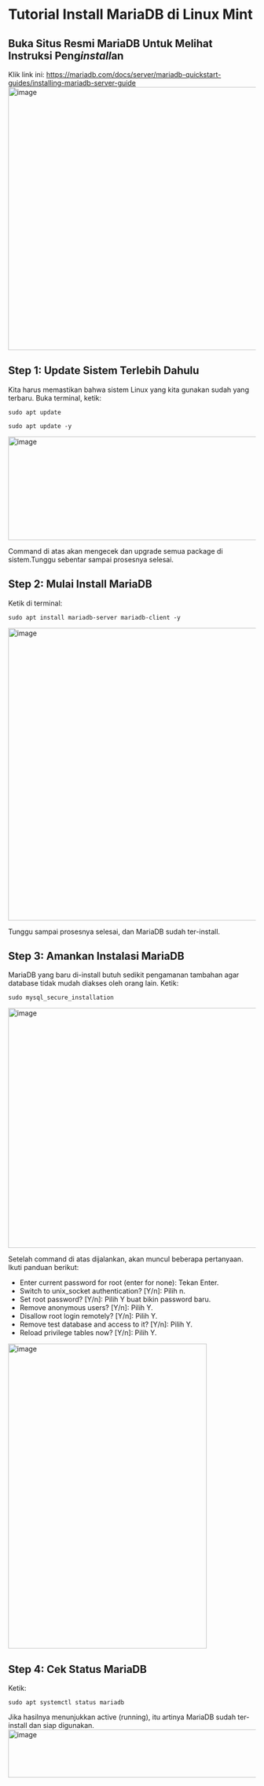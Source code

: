 # Tutorial Install MariaDB di Linux Mint 
## Buka Situs Resmi MariaDB Untuk Melihat Instruksi Peng*install*an
Klik link ini: https://mariadb.com/docs/server/mariadb-quickstart-guides/installing-mariadb-server-guide
<img width="706" height="536" alt="image" src="https://github.com/user-attachments/assets/ef419584-dc03-48b6-933f-6302a86124c4" />

## Step 1: Update Sistem Terlebih Dahulu
Kita harus memastikan bahwa sistem Linux yang kita gunakan sudah yang terbaru. Buka terminal, ketik:

```
sudo apt update
```
```
sudo apt update -y
```
<img width="585" height="211" alt="image" src="https://github.com/user-attachments/assets/9bafed75-8974-4ae3-80dd-4d33e45b7101" />

Command di atas akan mengecek dan upgrade semua package di sistem.Tunggu sebentar sampai prosesnya selesai.
## Step 2: Mulai Install MariaDB
Ketik di terminal:

``` 
sudo apt install mariadb-server mariadb-client -y
```
<img width="770" height="596" alt="image" src="https://github.com/user-attachments/assets/c6895bb1-c2c9-4cc6-8069-7b3ca015fc3b" />

Tunggu sampai prosesnya selesai, dan MariaDB sudah ter-install.
## Step 3: Amankan Instalasi MariaDB
MariaDB yang baru di-install butuh sedikit pengamanan tambahan agar database tidak mudah diakses oleh orang lain. Ketik:
```
sudo mysql_secure_installation
```
<img width="646" height="489" alt="image" src="https://github.com/user-attachments/assets/718fce98-3a0a-4cb0-993a-c1657f0654a6" />

Setelah command di atas dijalankan, akan muncul beberapa pertanyaan. Ikuti panduan berikut:
* Enter current password for root (enter for none): Tekan Enter.
 * Switch to unix_socket authentication? [Y/n]: Pilih n.
 * Set root password? [Y/n]: Pilih Y buat bikin password baru.
 * Remove anonymous users? [Y/n]: Pilih Y.
 * Disallow root login remotely? [Y/n]: Pilih Y.
 * Remove test database and access to it? [Y/n]: Pilih Y.
 * Reload privilege tables now? [Y/n]: Pilih Y.
<img width="404" height="621" alt="image" src="https://github.com/user-attachments/assets/946df04e-e734-4724-95ee-73e65268b029" />

## Step 4: Cek Status MariaDB
Ketik:
```
sudo apt systemctl status mariadb
```
Jika hasilnya menunjukkan active (running), itu artinya MariaDB sudah ter-install dan siap digunakan.
<img width="738" height="98" alt="image" src="https://github.com/user-attachments/assets/353d250a-a758-40e9-9429-0a7adc15a575" />

